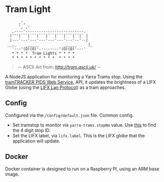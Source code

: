 # Tram Light
```
      ,',                               
      ', ,'                             
   ,----'--------------------------.    
  ('''|```|```|```|```|```|```|``|` |   
  |---'---'---'---'---'---'---'--'--|   
 __,_    ______           ______     |_ 
   '---'(O)(O)'---------'(O)(O)'---'    
   * * * *  Tram Lights * * * *         
   * * * * * * * * * *  * * * *         
```
> -- ASCII Art from: <cite>http://tram.ascii.uk/ --

A NodeJS application for monitoring a Yarra Trams stop. Using the [tramTRACKER PIDS Web Service](http://ws.tramtracker.com.au/pidsservice/pids.asmx),
API, it updates the brightness of a LIFX Globe (using the [LIFX Lan Protocol](https://lan.developer.lifx.com/)) as a tram approaches.

## Config
Configured via the `/config/default.json` file. Common config.
* Set tramstop to monitor via `yarra-trams.stopNo` value. Use [this](http://yarratrams.com.au/on-your-computer/) to find the 4 digit stop ID.
* Set the LIFX label, via `lifx.label`. This is the LIFX globe that the application will update.

## Docker
Docker container is designed to run on a Raspberry PI, using an ARM base image.
